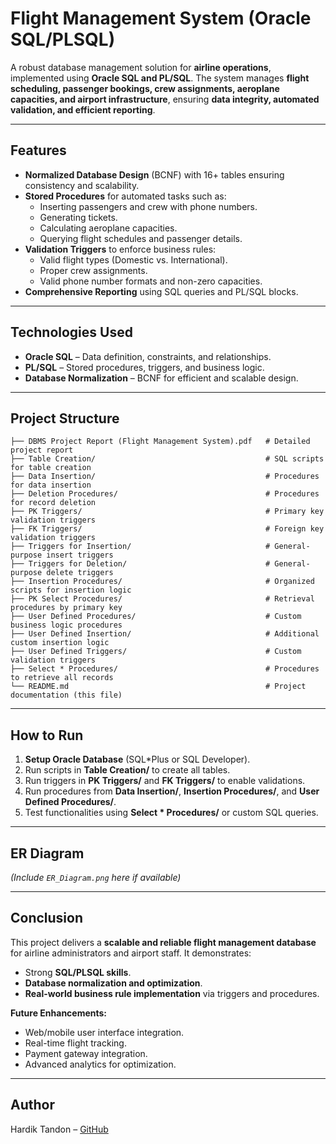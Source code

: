 
# Flight Management System (Oracle SQL/PLSQL)

A robust database management solution for **airline operations**, implemented using **Oracle SQL and PL/SQL**. The system manages **flight scheduling, passenger bookings, crew assignments, aeroplane capacities, and airport infrastructure**, ensuring **data integrity, automated validation, and efficient reporting**.

---

## Features
- **Normalized Database Design** (BCNF) with 16+ tables ensuring consistency and scalability.  
- **Stored Procedures** for automated tasks such as:
  - Inserting passengers and crew with phone numbers.  
  - Generating tickets.  
  - Calculating aeroplane capacities.  
  - Querying flight schedules and passenger details.  
- **Validation Triggers** to enforce business rules:
  - Valid flight types (Domestic vs. International).  
  - Proper crew assignments.  
  - Valid phone number formats and non-zero capacities.  
- **Comprehensive Reporting** using SQL queries and PL/SQL blocks.

---

## Technologies Used
- **Oracle SQL** – Data definition, constraints, and relationships.  
- **PL/SQL** – Stored procedures, triggers, and business logic.  
- **Database Normalization** – BCNF for efficient and scalable design.

---

## Project Structure

```
├── DBMS Project Report (Flight Management System).pdf   # Detailed project report
├── Table Creation/                                      # SQL scripts for table creation
├── Data Insertion/                                      # Procedures for data insertion
├── Deletion Procedures/                                 # Procedures for record deletion
├── PK Triggers/                                         # Primary key validation triggers
├── FK Triggers/                                         # Foreign key validation triggers
├── Triggers for Insertion/                              # General-purpose insert triggers
├── Triggers for Deletion/                               # General-purpose delete triggers
├── Insertion Procedures/                                # Organized scripts for insertion logic
├── PK Select Procedures/                                # Retrieval procedures by primary key
├── User Defined Procedures/                             # Custom business logic procedures
├── User Defined Insertion/                              # Additional custom insertion logic
├── User Defined Triggers/                               # Custom validation triggers
├── Select * Procedures/                                 # Procedures to retrieve all records
└── README.md                                            # Project documentation (this file)
```

---

## How to Run
1. **Setup Oracle Database** (SQL*Plus or SQL Developer).  
2. Run scripts in **Table Creation/** to create all tables.  
3. Run triggers in **PK Triggers/** and **FK Triggers/** to enable validations.  
4. Run procedures from **Data Insertion/**, **Insertion Procedures/**, and **User Defined Procedures/**.  
5. Test functionalities using **Select * Procedures/** or custom SQL queries.

---

## ER Diagram
*(Include `ER_Diagram.png` here if available)*

---

## Conclusion
This project delivers a **scalable and reliable flight management database** for airline administrators and airport staff. It demonstrates:
- Strong **SQL/PLSQL skills**.  
- **Database normalization and optimization**.  
- **Real-world business rule implementation** via triggers and procedures.

**Future Enhancements:**
- Web/mobile user interface integration.  
- Real-time flight tracking.  
- Payment gateway integration.  
- Advanced analytics for optimization.

---

## Author
Hardik Tandon – [GitHub](https://github.com/HardikTandon77)
